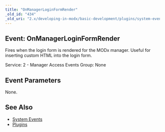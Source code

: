 ```yaml
---
title: "OnManagerLoginFormRender"
_old_id: "434"
_old_uri: "2.x/developing-in-modx/basic-development/plugins/system-events/onmanagerloginformrender"
---
```


## Event: OnManagerLoginFormRender

Fires when the login form is rendered for the MODx manager. Useful for inserting custom HTML into the login form.

Service: 2 - Manager Access Events 
Group: None

## Event Parameters

None.

## See Also

- [System Events](developing-in-modx/basic-development/plugins/system-events "System Events")
- [Plugins](developing-in-modx/basic-development/plugins "Plugins")